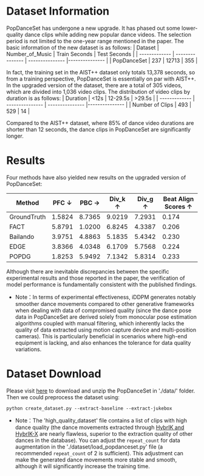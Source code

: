 # Dataset Information
PopDanceSet has undergone a new upgrade. It has phased out some lower-quality dance clips while adding new popular dance videos. The selection period is not limited to the one-year range mentioned in the paper. The basic information of the new dataset is as follows:
| Dataset | Number_of_Music  | Train Seconds | Test Seconds |
| ------------- | --------------- | --------------- |--------------- |
| PopDanceSet   | 237   | 12713  | 355 |

In fact, the training set in the AIST++ dataset only totals 13,378 seconds, so from a training perspective, PopDanceSet is essentially on par with AIST++.
In the upgraded version of the dataset, there are a total of 305 videos, which are divided into 1,036 video clips. The distribution of video clips by duration is as follows:
| Duration | <12s  | 12-29.5s | >29.5s |
| ------------- | --------------- | --------------- |--------------- |
| Number of Clips   | 493   | 529  | 14 |

Compared to the AIST++ dataset, where 85% of dance video durations are shorter than 12 seconds, the dance clips in PopDanceSet are significantly longer.

# Results
Four methods have also yielded new results on the upgraded version of PopDanceSet:

| Method  | PFC ↓  | PBC →  | Div_k ↑ | Div_g ↑ | Beat Align Scores ↑ |
|---------|--------|--------|---------|---------|---------------------|
| GroundTruth| 1.5824         | 8.7365 | 9.0219 | 7.2931 | 0.174      |
| FACT       | 5.8791         | 1.0200 | 6.8245 | 4.3387 | 0.206      |
| Bailando   | 3.9751         | 4.8863 | 5.1835 | 5.4342 | 0.230      |
| EDGE       | 3.8366         | 4.0348 | 6.1709 | 5.7568 | 0.224      |
| POPDG      | 1.8253         | 5.9492 | 7.1342 | 5.8314 | 0.233      |

Although there are inevitable discrepancies between the specific experimental results and those reported in the paper, the verification of model performance is fundamentally consistent with the published findings. 
- Note：In terms of experimental effectiveness, iDDPM generates notably smoother dance movements compared to other generative frameworks when dealing with data of compromised quality (since the dance pose data in PopDanceSet are derived solely from monocular pose estimation algorithms coupled with manual filtering, which inherently lacks the quality of data extracted using motion capture device and multi-position cameras). This is particularly beneficial in scenarios where high-end equipment is lacking, and also enhances the tolerance for data quality variations.

# Dataset Download
Please visit [here](https://drive.google.com/file/d/11phw8Xxcnx5h4yYQVpLqDdKWSkHpBZuu/view?usp=sharing) to download and unzip the PopDanceSet in './data/' folder. Then we could preprocess the dataset using:
```
python create_dataset.py --extract-baseline --extract-jukebox
```
- Note：The 'high_quality_dataset' file contains a list of clips with high dance quality (the dance movements extracted through [HybrIK and HybrIK-X](https://github.com/Jeff-sjtu/HybrIK) are nearly flawless, superior to the extraction quality of other dances in the database). You can adjust the `repeat_count` for data augmentation in the './dataset/load_popdanceset.py' file (a recommended `repeat_count` of 2 is sufficient). This adjustment can make the generated dance movements more stable and smooth, although it will significantly increase the training time.
